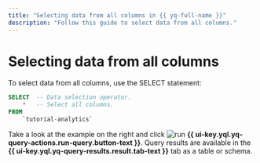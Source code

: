 ```yaml
---
title: "Selecting data from all columns in {{ yq-full-name }}"
description: "Follow this guide to select data from all columns."
---
```


# Selecting data from all columns

To select data from all columns, use the SELECT statement:

```sql
SELECT  -- Data selection operator.
    *   -- Select all columns.
FROM
    `tutorial-analytics`
```

Take a look at the example on the right and click ![run](../../_assets/console-icons/play-fill.svg) **{{ ui-key.yql.yq-query-actions.run-query.button-text }}**.
Query results are available in the **{{ ui-key.yql.yq-query-results.result.tab-text }}** tab as a table or schema.
